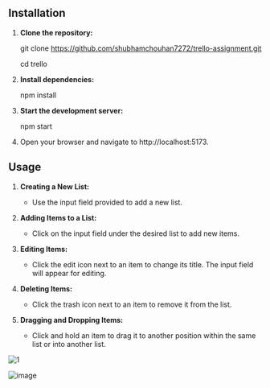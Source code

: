 ## Installation

1. **Clone the repository:**
   
   git clone https://github.com/shubhamchouhan7272/trello-assignment.git

   cd trello
   

3. **Install dependencies:**
   
   npm install
   

4. **Start the development server:**
   
   npm start
   

5. Open your browser and navigate to http://localhost:5173.

## Usage

1. **Creating a New List:**
   - Use the input field provided to add a new list.

2. **Adding Items to a List:**
   - Click on the input field under the desired list to add new items.

3. **Editing Items:**
   - Click the edit icon next to an item to change its title. The input field will appear for editing.

4. **Deleting Items:**
   - Click the trash icon next to an item to remove it from the list.

5. **Dragging and Dropping Items:**
   - Click and hold an item to drag it to another position within the same list or into another list.
  
     
![1](https://github.com/user-attachments/assets/05babdee-6c53-4f71-b10b-31a8147177a6)

![image](https://github.com/user-attachments/assets/62eb5544-ea0e-4039-a197-e1c0987359a7)

